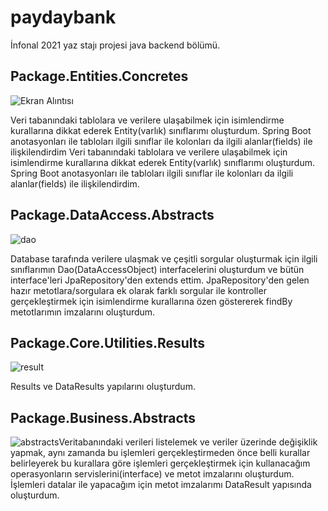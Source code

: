 # paydaybank
İnfonal 2021 yaz stajı projesi java backend bölümü.
## Package.Entities.Concretes
![Ekran Alıntısı](https://user-images.githubusercontent.com/59477693/133037656-76f29873-7f28-4931-adb3-f3444db5956b.PNG)

Veri tabanındaki tablolara ve verilere ulaşabilmek için isimlendirme kurallarına dikkat ederek Entity(varlık) sınıflarımı oluşturdum. Spring Boot anotasyonları ile tabloları ilgili sınıflar ile kolonları da ilgili alanlar(fields) ile ilişkilendirdim
Veri tabanındaki tablolara ve verilere ulaşabilmek için isimlendirme kurallarına dikkat ederek Entity(varlık) sınıflarımı oluşturdum. Spring Boot anotasyonları ile tabloları ilgili sınıflar ile kolonları da ilgili alanlar(fields) ile ilişkilendirdim.

## Package.DataAccess.Abstracts

![dao](https://user-images.githubusercontent.com/59477693/133038047-44479d62-38e2-4aac-b096-4a5cfcdfa356.PNG)

Database tarafında verilere ulaşmak ve çeşitli sorgular oluşturmak için ilgili sınıflarımın Dao(DataAccessObject) interfacelerini oluşturdum ve bütün interface'leri JpaRepository'den extends ettim. JpaRepository'den gelen hazır metotlara/sorgulara ek olarak farklı sorgular ile kontroller gerçekleştirmek için isimlendirme kurallarına özen göstererek findBy metotlarımın imzalarını oluşturdum.

## Package.Core.Utilities.Results
![result](https://user-images.githubusercontent.com/59477693/133038429-0be89b78-81bf-4c24-952c-c78660a667cb.PNG)

Results ve DataResults yapılarını oluşturdum.

## Package.Business.Abstracts
![abstracts](https://user-images.githubusercontent.com/59477693/133038977-3787c126-ec36-4e16-802b-cef0ab1bb1d7.PNG)Veritabanındaki verileri listelemek ve veriler üzerinde değişiklik yapmak, aynı zamanda bu işlemleri gerçekleştirmeden önce belli kurallar belirleyerek bu kurallara göre işlemleri gerçekleştirmek için kullanacağım operasyonların servislerini(interface) ve metot imzalarını oluşturdum. İşlemleri datalar ile yapacağım için metot imzalarımı DataResult yapısında oluşturdum.

